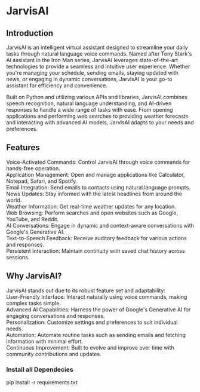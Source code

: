 # JarvisAI

## Introduction

JarvisAI is an intelligent virtual assistant designed to streamline your daily tasks through natural language voice commands. Named after Tony Stark's AI assistant in the Iron Man series, JarvisAI leverages state-of-the-art technologies to provide a seamless and intuitive user experience. Whether you're managing your schedule, sending emails, staying updated with news, or engaging in dynamic conversations, JarvisAI is your go-to assistant for efficiency and convenience.

Built on Python and utilizing various APIs and libraries, JarvisAI combines speech recognition, natural language understanding, and AI-driven responses to handle a wide range of tasks with ease. From opening applications and performing web searches to providing weather forecasts and interacting with advanced AI models, JarvisAI adapts to your needs and preferences.

## Features
Voice-Activated Commands: Control JarvisAI through voice commands for hands-free operation.<br>
Application Management: Open and manage applications like Calculator, Notepad, Safari, and Spotify.<br>
Email Integration: Send emails to contacts using natural language prompts.<br>
News Updates: Stay informed with the latest headlines from around the world.<br>
Weather Information: Get real-time weather updates for any location.<br>
Web Browsing: Perform searches and open websites such as Google, YouTube, and Reddit.<br>
AI Conversations: Engage in dynamic and context-aware conversations with Google's Generative AI.<br>
Text-to-Speech Feedback: Receive auditory feedback for various actions and responses.<br>
Persistent Interaction: Maintain continuity with saved chat history across sessions.<br>

## Why JarvisAI?
JarvisAI stands out due to its robust feature set and adaptability:<br>
User-Friendly Interface: Interact naturally using voice commands, making complex tasks simple.<br>
Advanced AI Capabilities: Harness the power of Google's Generative AI for engaging conversations and responses.<br>
Personalization: Customize settings and preferences to suit individual needs.<br>
Automation: Automate routine tasks such as sending emails and fetching information with minimal effort.<br>
Continuous Improvement: Built to evolve and improve over time with community contributions and updates.<br>

### Install all Dependecies
pip install -r requirements.txt
